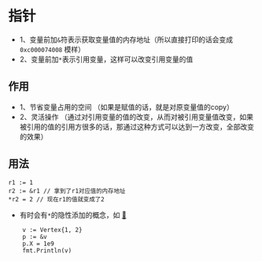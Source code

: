 # 指针
* 1、变量前加`&`符表示获取变量值的内存地址（所以直接打印的话会变成 `0xc000074008` 模样）
* 2、变量前加`*`表示引用变量，这样可以改变引用变量的值

## 作用
* 1、节省变量占用的空间 （如果是赋值的话，就是对原变量值的copy）
* 2、灵活操作 （通过对引用变量的值的改变，从而对被引用变量值改变，如果被引用的值的引用方很多的话，那通过这种方式可以达到一方改变，全部改变的效果）

## 用法

```text
r1 := 1
r2 := &r1 // 拿到了r1对应值的内存地址
*r2 = 2 // 现在r1的值就变成了2
```

* 有时会有`*`的隐性添加的概念，如 [:notebook:](https://tour.go-zh.org/moretypes/4)
```text
    v := Vertex{1, 2}
	p := &v
	p.X = 1e9
	fmt.Println(v)
```